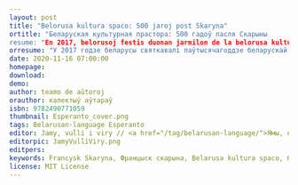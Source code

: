```yaml
---
layout: post
title: "Belorusa kultura spaco: 500 jaroj post Skaryna"
ortitle: "Беларуская культурная прастора: 500 гадоў пасля Скарыны
resume: "En 2017, belorusoj festis duonan jarmilon de la belorusa kultura spaco iniciatita de Franсysk Skaryna en Prago la 6an de aŭgusto 1517. Ĉi tiu Esperanta eldono prezentas la plej gravajn figurojn de ĉi tiu spaco kaj iliajn verkojn."
orresume: "У 2017 годзе беларусы святкавалі паўтысячагоддзе беларускай культурнай прасторы, ініцыяванай Францыскам Скарынам у Празе 6 жніўня 1517 года. Гэтае выданне на мове эсперанта прэзентуе буйныя фігуры гэтай прасторы і іх творы."
date: 2020-11-16 07:00:00
homepage: 
download: 
demo: 
author: teamo de aŭtoroj
orauthor: калектыў аўтараў
isbn: 9782490771059
thumbnail: Esperanto_cover.png
tags: Belarusan·language Esperanto
editor: Jamy, vuĺli i viry // <a href="/tag/belarusan·language/">Ямы, вуллі і віры</a>
editorpic: JamyVulliViry.png
editpers: 
keywords: Francysk Skaryna, Францыск скарына, Belarusa kultura spaco, беларуская культурная прастора
license: MIT License
---
```




